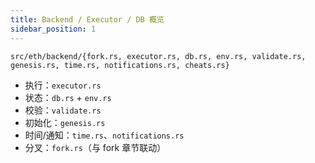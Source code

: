 ```yaml
---
title: Backend / Executor / DB 概览
sidebar_position: 1
---
```


`src/eth/backend/{fork.rs, executor.rs, db.rs, env.rs, validate.rs, genesis.rs, time.rs, notifications.rs, cheats.rs}`
- 执行：`executor.rs`
- 状态：`db.rs` + `env.rs`
- 校验：`validate.rs`
- 初始化：`genesis.rs`
- 时间/通知：`time.rs`、`notifications.rs`
- 分叉：`fork.rs`（与 fork 章节联动）
